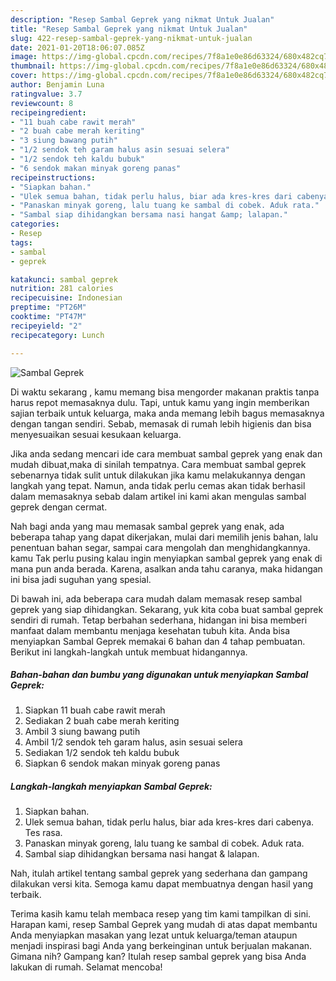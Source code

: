 ```yaml
---
description: "Resep Sambal Geprek yang nikmat Untuk Jualan"
title: "Resep Sambal Geprek yang nikmat Untuk Jualan"
slug: 422-resep-sambal-geprek-yang-nikmat-untuk-jualan
date: 2021-01-20T18:06:07.085Z
image: https://img-global.cpcdn.com/recipes/7f8a1e0e86d63324/680x482cq70/sambal-geprek-foto-resep-utama.jpg
thumbnail: https://img-global.cpcdn.com/recipes/7f8a1e0e86d63324/680x482cq70/sambal-geprek-foto-resep-utama.jpg
cover: https://img-global.cpcdn.com/recipes/7f8a1e0e86d63324/680x482cq70/sambal-geprek-foto-resep-utama.jpg
author: Benjamin Luna
ratingvalue: 3.7
reviewcount: 8
recipeingredient:
- "11 buah cabe rawit merah"
- "2 buah cabe merah keriting"
- "3 siung bawang putih"
- "1/2 sendok teh garam halus asin sesuai selera"
- "1/2 sendok teh kaldu bubuk"
- "6 sendok makan minyak goreng panas"
recipeinstructions:
- "Siapkan bahan."
- "Ulek semua bahan, tidak perlu halus, biar ada kres-kres dari cabenya. Tes rasa."
- "Panaskan minyak goreng, lalu tuang ke sambal di cobek. Aduk rata."
- "Sambal siap dihidangkan bersama nasi hangat &amp; lalapan."
categories:
- Resep
tags:
- sambal
- geprek

katakunci: sambal geprek 
nutrition: 281 calories
recipecuisine: Indonesian
preptime: "PT26M"
cooktime: "PT47M"
recipeyield: "2"
recipecategory: Lunch

---
```



![Sambal Geprek](https://img-global.cpcdn.com/recipes/7f8a1e0e86d63324/680x482cq70/sambal-geprek-foto-resep-utama.jpg)

Di waktu  sekarang , kamu memang bisa mengorder makanan praktis tanpa harus repot memasaknya dulu. Tapi, untuk kamu yang ingin memberikan sajian terbaik untuk keluarga, maka anda memang lebih bagus memasaknya dengan tangan sendiri. Sebab, memasak di rumah lebih higienis dan bisa menyesuaikan sesuai kesukaan keluarga.

Jika anda sedang mencari ide cara membuat sambal geprek yang enak dan mudah dibuat,maka di sinilah tempatnya. Cara membuat sambal geprek  sebenarnya tidak sulit untuk dilakukan jika kamu melakukannya dengan langkah yang tepat. Namun, anda tidak perlu cemas akan tidak berhasil dalam memasaknya 
sebab dalam artikel ini kami akan mengulas sambal geprek dengan cermat.  



Nah bagi anda yang mau memasak sambal geprek yang enak, ada beberapa tahap yang dapat dikerjakan, mulai dari memilih jenis bahan, lalu penentuan bahan segar, sampai cara mengolah dan menghidangkannya. kamu Tak perlu pusing kalau ingin menyiapkan sambal geprek yang enak di mana pun anda berada. Karena, asalkan anda  tahu caranya, maka hidangan ini bisa jadi suguhan yang spesial.

Di bawah ini, ada beberapa cara mudah dalam memasak resep sambal geprek yang siap dihidangkan. Sekarang, yuk kita coba buat sambal geprek sendiri di rumah. Tetap berbahan sederhana, hidangan ini bisa memberi manfaat dalam membantu menjaga kesehatan tubuh kita. Anda bisa menyiapkan Sambal Geprek memakai 6 bahan dan 4 tahap pembuatan. Berikut ini langkah-langkah untuk membuat hidangannya.

<!--inarticleads1-->

##### Bahan-bahan dan bumbu yang digunakan untuk menyiapkan Sambal Geprek:

1. Siapkan 11 buah cabe rawit merah
1. Sediakan 2 buah cabe merah keriting
1. Ambil 3 siung bawang putih
1. Ambil 1/2 sendok teh garam halus, asin sesuai selera
1. Sediakan 1/2 sendok teh kaldu bubuk
1. Siapkan 6 sendok makan minyak goreng panas




<!--inarticleads2-->

##### Langkah-langkah menyiapkan Sambal Geprek:

1. Siapkan bahan.
1. Ulek semua bahan, tidak perlu halus, biar ada kres-kres dari cabenya. Tes rasa.
1. Panaskan minyak goreng, lalu tuang ke sambal di cobek. Aduk rata.
1. Sambal siap dihidangkan bersama nasi hangat &amp; lalapan.




Nah, itulah artikel tentang  sambal geprek  yang sederhana dan gampang dilakukan versi kita. Semoga kamu dapat membuatnya dengan hasil yang terbaik. 

Terima kasih kamu telah membaca resep yang tim kami tampilkan di sini. Harapan kami, resep  Sambal Geprek yang mudah di atas dapat membantu Anda menyiapkan masakan yang lezat untuk keluarga/teman ataupun menjadi inspirasi bagi Anda yang berkeinginan untuk berjualan makanan. Gimana nih? Gampang kan? Itulah resep sambal geprek yang bisa Anda lakukan di rumah. Selamat mencoba!

